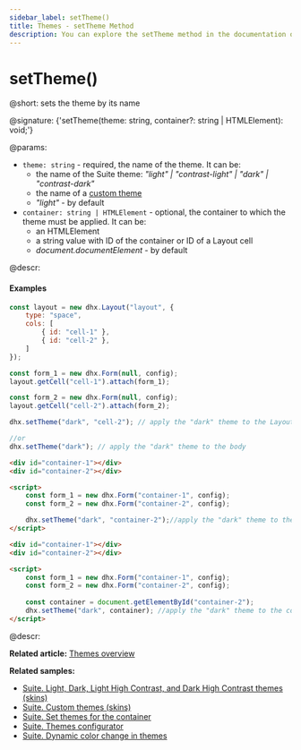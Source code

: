 ```yaml
---
sidebar_label: setTheme()
title: Themes - setTheme Method 
description: You can explore the setTheme method in the documentation of the DHTMLX JavaScript UI library. Browse developer guides and API reference, try out code examples and live demos, and download a free 30-day evaluation version of DHTMLX Suite.
---
```


# setTheme()

@short: sets the theme by its name

@signature: {'setTheme(theme: string, container?: string | HTMLElement): void;'}

@params:
- `theme: string` - required, the name of the theme. It can be:
    - the name of the Suite theme: *"light" | "contrast-light" | "dark" | "contrast-dark"*
    - the name of a [custom theme](themes/custom_theme.md)
    - *"light"* - by default
- `container: string | HTMLElement` - optional, the container to which the theme must be applied. It can be:
    - an HTMLElement
    - a string value with ID of the container or ID of a Layout cell
    - *document.documentElement* - by default

@descr:

#### Examples

~~~js {15,18} title="Example 1"
const layout = new dhx.Layout("layout", {
    type: "space",
    cols: [
        { id: "cell-1" },
        { id: "cell-2" },
    ]
});

const form_1 = new dhx.Form(null, config);
layout.getCell("cell-1").attach(form_1);

const form_2 = new dhx.Form(null, config);
layout.getCell("cell-2").attach(form_2);

dhx.setTheme("dark", "cell-2"); // apply the "dark" theme to the Layout cell with the "cell-2" ID

//or
dhx.setTheme("dark"); // apply the "dark" theme to the body
~~~

~~~html {8} title="Example 2"
<div id="container-1"></div>
<div id="container-2"></div>

<script>
    const form_1 = new dhx.Form("container-1", config);
    const form_2 = new dhx.Form("container-2", config);

    dhx.setTheme("dark", "container-2");//apply the "dark" theme to the container with the "container-2" ID
</script>
~~~

~~~html {9} title="Example 3"
<div id="container-1"></div>
<div id="container-2"></div>

<script>
    const form_1 = new dhx.Form("container-1", config);
    const form_2 = new dhx.Form("container-2", config);
    
    const container = document.getElementById("container-2");
    dhx.setTheme("dark", container); //apply the "dark" theme to the container specified via an HTMLElement
</script>
~~~

@descr:

**Related article:** [Themes overview](themes.md)

**Related samples:**

- [Suite. Light, Dark, Light High Contrast, and Dark High Contrast themes (skins)](https://snippet.dhtmlx.com/85fbitnu)
- [Suite. Custom themes (skins)](https://snippet.dhtmlx.com/1eh4ks4f)
- [Suite. Set themes for the container](https://snippet.dhtmlx.com/d2she1z9)
- [Suite. Themes configurator](https://snippet.dhtmlx.com/kw89q481)
- [Suite. Dynamic color change in themes](https://snippet.dhtmlx.com/14vfe69t)